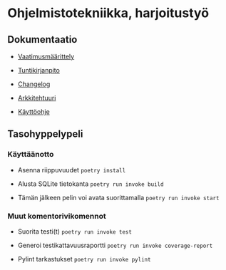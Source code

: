 # Ohjelmistotekniikka, harjoitustyö

## Dokumentaatio

- [Vaatimusmäärittely](https://github.com/joonas-a/ot-harjoitustyo/blob/master/dokumentaatio/vaatimusmaarittely.md)

- [Tuntikirjanpito](https://github.com/joonas-a/ot-harjoitustyo/blob/master/dokumentaatio/tuntikirjanpito.md)

- [Changelog](https://github.com/joonas-a/ot-harjoitustyo/blob/master/dokumentaatio/changelog.md)

- [Arkkitehtuuri](https://github.com/joonas-a/ot-harjoitustyo/blob/master/dokumentaatio/arkkitehtuuri.md)

- [Käyttöohje](https://github.com/joonas-a/ot-harjoitustyo/blob/master/dokumentaatio/kayttoohje.md)

## Tasohyppelypeli

### Käyttäänotto

- Asenna riippuvuudet ```poetry install```

- Alusta SQLite tietokanta ```poetry run invoke build```

- Tämän jälkeen pelin voi avata suorittamalla ```poetry run invoke start```

### Muut komentorivikomennot

- Suorita testi(t) ```poetry run invoke test```

- Generoi testikattavuusraportti ```poetry run invoke coverage-report```

- Pylint tarkastukset ```poetry run invoke pylint```
